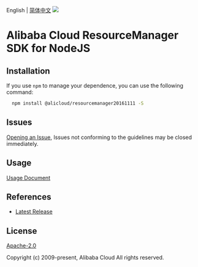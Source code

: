 English | [简体中文](README-CN.md)
![](https://aliyunsdk-pages.alicdn.com/icons/AlibabaCloud.svg)

# Alibaba Cloud ResourceManager SDK for NodeJS

## Installation
If you use `npm` to manage your dependence, you can use the following command:

```sh
  npm install @alicloud/resourcemanager20161111 -S
```

## Issues
[Opening an Issue](https://github.com/aliyun/alibabacloud-typescript-sdk/issues/new), Issues not conforming to the guidelines may be closed immediately.

## Usage
[Usage Document](https://github.com/aliyun/alibabacloud-typescript-sdk/blob/master/docs/Usage-EN.md#quick-examples)

## References
* [Latest Release](https://github.com/aliyun/alibabacloud-typescript-sdk/)

## License
[Apache-2.0](http://www.apache.org/licenses/LICENSE-2.0)

Copyright (c) 2009-present, Alibaba Cloud All rights reserved.
